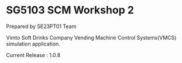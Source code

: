 
# SG5103 SCM Workshop 2
Prepared by SE23PT01 Team

Vimto Soft Drinks Company
Vending Machine Control Systems(VMCS) simulation application.

Current Release : 1.0.8
